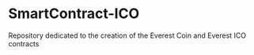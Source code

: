 # SmartContract-ICO
Repository dedicated to the creation of the Everest Coin and Everest ICO contracts
